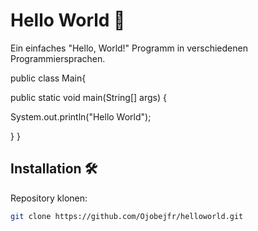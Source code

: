 # Hello World 🎉

Ein einfaches "Hello, World!" Programm in verschiedenen Programmiersprachen.





public class Main{

public static void main(String[] args) {
	
System.out.println("Hello World");


}
}

## Installation 🛠️
Repository klonen:

```bash
git clone https://github.com/Ojobejfr/helloworld.git
